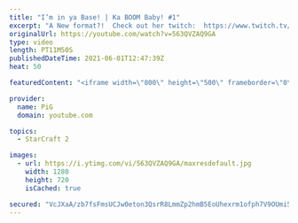 ```yaml
---
title: "I’m in ya Base! | Ka BOOM Baby! #1"
excerpt: "A New format?!  Check out her twitch:  https://www.twitch.tv/booooooooooooooooooom/   Like the content? Then consider to leave a thumbs up and subscribe! ;) If you wish to support me please consider doing so through my patreon: https://www.patreon.com/PiGSC2 Videos don’t appear in your feed and you want"
originalUrl: https://youtube.com/watch?v=563QVZAQ9GA
type: video
length: PT11M50S
publishedDateTime: 2021-06-01T12:47:39Z
heat: 50

featuredContent: "<iframe width=\"800\" height=\"500\" frameborder=\"0\" src=\"https://www.youtube.com/embed/563QVZAQ9GA\" allow=\"accelerometer; autoplay; encrypted-media; gyroscope; picture-in-picture\" allowfullscreen></iframe>"

provider:
  name: PiG
  domain: youtube.com

topics:
  - StarCraft 2

images:
  - url: https://i.ytimg.com/vi/563QVZAQ9GA/maxresdefault.jpg
    width: 1280
    height: 720
    isCached: true

secured: "VcJXaA/zb7fsFmsUCJw0eton3QsrR8LmmZp2hmB5EoUhexrm1ofph7V9OUmi5yecim+EIHsh1V6A+IBn3fHHQfkb6z+YgjwUUJgqs0LluOO3zk1GFDiL4d80+3m0fTkq0LUggucxwHd5Qzi2mXVUZZyQk00k8eEK0twGxOGN6kK9VjiO1g9/1L1Njhrt5qOn/oNvpu/LCtk8kHx18StWQD/BE3UsIMKktBIP6Ad/NLiUZfvA9JvVVZGOyjvi+skOCdKKZokMtm4KjkQGylK5HCEp95YaZCCsT/l4mg6WSvm7ccMBRgMVsx/pcbv0PK8IH6XXbSY/3NPXMOUKcjXzm5n1P8Unx6FaJDb2hhQfmCnMjPSCRZq8BFWw6jhWCQ7eZk/geaceylZgIrhr7cn0XEE6VCbVepBmfXIUs0HldL8=;Oup7bTkvPFguv0sdyO3LjA=="
---
```


